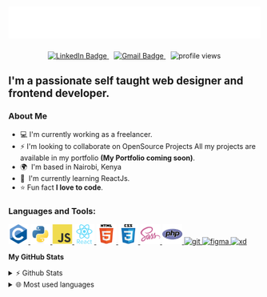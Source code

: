 <h1 align="center">
  <img src="./name.svg" alt="Vincent Kimatu" />
</h1>

<div align="center">
	<a href="https://www.linkedin.com/in/VincentKimatu">
		<img src="https://img.shields.io/badge/LinkedIn-64B3F3?style=for-the-badge&logo=linkedin&logoColor=white" alt="LinkedIn Badge"/>
	</a>
	<!-- <a href="#">
		<img src="https://img.shields.io/badge/portfolio-89C5D2?style=for-the-badge&logoColor=white" alt="Vincent Kimatu Portfolio"/>
	</a> -->
  <a style="padding: 0 10px;" href="mailto:vincentkimatu.design@gmail.com">
		<img src="https://img.shields.io/badge/Gmail-A9D8B3?style=for-the-badge&logo=gmail" alt="Gmail Badge"/>
	</a>
  <!-- <img src="https://img.shields.io/github/stars/VincentKimatu?color=%23C2E59B&logo=Github&style=for-the-badge" alt="GitHub stars"/> -->
  <a>
	<img src="https://komarev.com/ghpvc/?username=VincentKimatu&style=for-the-badge&color=89C5D2" alt="profile views"/>
  </a>
</div>

## I'm a passionate self taught web designer and frontend developer.

### About Me

- 💻 I'm currently working as a freelancer.
- ⚡ I'm looking to collaborate on OpenSource Projects All my projects are available in my portfolio <b>(My Portfolio coming soon)</b>.
- 🌍  I'm based in Nairobi, Kenya
- 🧠  I'm currently learning ReactJs.
- ⭐ Fun fact <b>I love to code</b>.

### Languages and Tools:

<p align="left">
<a href="https://www.cprogramming.com/" target="_blank" rel="noreferrer"> <img src="https://raw.githubusercontent.com/devicons/devicon/master/icons/c/c-original.svg" alt="c" width="40" height="40"/> </a>
<a href="https://www.python.org" target="_blank" rel="noreferrer"> <img src="https://raw.githubusercontent.com/devicons/devicon/master/icons/python/python-original.svg" alt="python" width="40" height="40"/> </a>
<a href="https://developer.mozilla.org/en-US/docs/Web/JavaScript" target="_blank" rel="noreferrer"> <img src="https://raw.githubusercontent.com/devicons/devicon/master/icons/javascript/javascript-original.svg" alt="javascript" width="40" height="40"/> </a>
<a href="https://reactjs.org/" target="_blank" rel="noreferrer"> <img src="https://raw.githubusercontent.com/devicons/devicon/master/icons/react/react-original-wordmark.svg" alt="react" width="40" height="40"/> </a>
<a href="https://www.w3.org/html/" target="_blank" rel="noreferrer"> <img src="https://raw.githubusercontent.com/devicons/devicon/master/icons/html5/html5-original-wordmark.svg" alt="html5" width="40" height="40"/> </a>
<a href="https://www.w3schools.com/css/" target="_blank" rel="noreferrer"> <img src="https://raw.githubusercontent.com/devicons/devicon/master/icons/css3/css3-original-wordmark.svg" alt="css3" width="40" height="40"/> </a>
<a href="https://sass-lang.com" target="_blank" rel="noreferrer"> <img src="https://raw.githubusercontent.com/devicons/devicon/master/icons/sass/sass-original.svg" alt="sass" width="40" height="40"/>
</a>
<a href="https://www.php.net" target="_blank" rel="noreferrer"> <img src="https://raw.githubusercontent.com/devicons/devicon/master/icons/php/php-original.svg" alt="php" width="40" height="40"/> </a>
<a href="https://git-scm.com/" target="_blank" rel="noreferrer"> <img src="https://www.vectorlogo.zone/logos/git-scm/git-scm-icon.svg" alt="git" width="40" height="40"/> </a>
<a href="https://www.figma.com/" target="_blank" rel="noreferrer"> <img src="https://www.vectorlogo.zone/logos/figma/figma-icon.svg" alt="figma" width="40" height="40"/> </a>
<a href="https://www.adobe.com/products/xd.html" target="_blank" rel="noreferrer"> <img src="https://cdn.worldvectorlogo.com/logos/adobe-xd.svg" alt="xd" width="40" height="40"/> </a>
</p>
                    
<b>My GitHub Stats</b>

<details>
  <summary>⚡ Github Stats</summary>
  <br>
  <img src="https://github-readme-stats.vercel.app/api?username=VincentKimatu&theme=monokai&show_icons=true" alt="Vincent Kimatu Github Stats" />
</details>

<details>
  <summary>🌐 Most used languages</summary>
  <br>
  <img src="https://github-readme-stats.vercel.app/api/top-langs/?username=VincentKimatu&theme=monokai" alt="Oops, something went wrong with most used languages graph. Sorry!" />
  </br>
  <b>Note</b> Top languages is only a metric of the languages my public code consist of and does not reflect experience or skill level.
</details>
